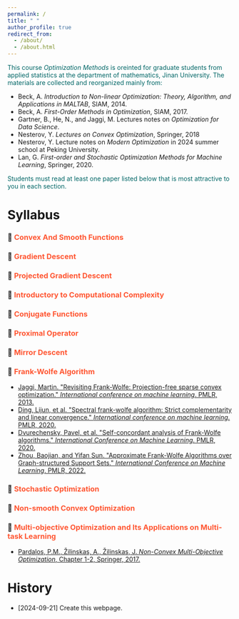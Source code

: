 ```yaml
---
permalink: /
title: " "
author_profile: true
redirect_from: 
  - /about/
  - /about.html
---
```

<span style="color: #006666;">This course *Optimization Methods* is oreinted for graduate students from applied statistics at the department of mathematics, Jinan University. The materials are collected and reorganized mainly from:</span>

* Beck, A. *Introduction to Non-linear Optimization: Theory, Algorithm, and Applications in MALTAB*, SIAM, 2014.
* Beck, A. *First-Order Methods in Optimization*, SIAM,  2017.
* Gartner, B., He, N., and Jaggi, M. Lectures notes on *Optimization for Data Science*.
* Nesterov, Y. *Lectures on Convex Optimization*, Springer, 2018
* Nesterov, Y. Lecture notes on *Modern Optimization* in 2024 summer school at Peking University.
* Lan, G. *First-order and Stochastic Optimization Methods for Machine Learning*, Springer, 2020.

<span style="color: #006666;">Students must read at least one paper listed below that is most attractive to you in each section. </span>

Syllabus
======
### 🚩 <span style="color: #FF5733;">Convex And Smooth Functions</span>

### 🚩 <span style="color: #FF5733;">Gradient Descent</span>

### 🚩 <span style="color: #FF5733;">Projected Gradient Descent</span>

### 🚩 <span style="color: #FF5733;">Introductory to Computational Complexity</span>

### 🚩 <span style="color: #FF5733;">Conjugate Functions</span>

### 🚩 <span style="color: #FF5733;">Proximal Operator</span>

### 🚩 <span style="color: #FF5733;">Mirror Descent</span>

### 🚩 <span style="color: #FF5733;">Frank-Wolfe Algorithm</span>

* [Jaggi, Martin. "Revisiting Frank-Wolfe: Projection-free sparse convex optimization." *International conference on machine learning*. PMLR, 2013.](http://proceedings.mlr.press/v28/jaggi13.pdf)
* [Ding, Lijun, et al. "Spectral frank-wolfe algorithm: Strict complementarity and linear convergence." *International conference on machine learning*. PMLR, 2020.](http://proceedings.mlr.press/v119/ding20a/ding20a.pdf)
* [Dvurechensky, Pavel, et al. "Self-concordant analysis of Frank-Wolfe algorithms." *International Conference on Machine Learning*. PMLR, 2020.](http://proceedings.mlr.press/v119/dvurechensky20a/dvurechensky20a.pdf)
* [Zhou, Baojian, and Yifan Sun. "Approximate Frank-Wolfe Algorithms over Graph-structured Support Sets." *International Conference on Machine Learning*. PMLR, 2022.](https://proceedings.mlr.press/v162/zhou22i/zhou22i.pdf)

### 🚩 <span style="color: #FF5733;">Stochastic Optimization</span>

### 🚩 <span style="color: #FF5733;">Non-smooth Convex Optimization</span>

### 🚩 <span style="color: #FF5733;">Multi-objective Optimization and Its Applications on Multi-task Learning</span>

* [Pardalos, P.M.,  Žilinskas, A.,  Žilinskas, J.  *Non-Convex Multi-Objective Optimization*, Chapter 1-2, Springer, 2017.](https://link.springer.com/book/10.1007/978-3-319-61007-8) 

History
======
* [2024-09-21] Create this webpage.

  
